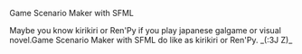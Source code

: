 Game Scenario Maker with SFML

Maybe you know kirikiri or Ren'Py if you play japanese galgame or visual novel.Game Scenario Maker with SFML do like as kirikiri or Ren'Py. \_(:3J Z)\_ 
